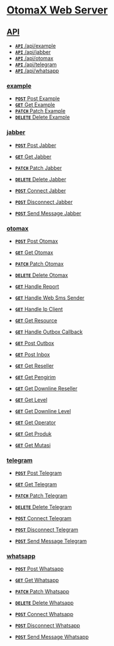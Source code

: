 # [OtomaX Web Server]()

## [API]()

-   [**<code>API</code>** /api/example]()
-   [**<code>API</code>** /api/jabber]()
-   [**<code>API</code>** /api/otomax]()
-   [**<code>API</code>** /api/telegram]()
-   [**<code>API</code>** /api/whatsapp]()

### [example]()

-   [**<code>POST</code>** Post Example](./docs/example/post-example.md)
-   [**<code>GET</code>** Get Example](./docs/example/get-example.md)
-   [**<code>PATCH</code>** Patch Example](./docs/example/patch-example.md)
-   [**<code>DELETE</code>** Delete Example](./docs/example/delete-example.md)

### [jabber]()

-   [**<code>POST</code>** Post Jabber](./docs/jabber/post-jabber.md)
-   [**<code>GET</code>** Get Jabber](./docs/jabber/get-jabber.md)
-   [**<code>PATCH</code>** Patch Jabber](./docs/jabber/patch-jabber.md)
-   [**<code>DELETE</code>** Delete Jabber](./docs/jabber/delete-jabber.md)

-   [**<code>POST</code>** Connect Jabber](./docs/jabber/connect-jabber.md)
-   [**<code>POST</code>** Disconnect Jabber](./docs/jabber/disconnect-jabber.md)
-   [**<code>POST</code>** Send Message Jabber](./docs/jabber/send-message-jabber.md)

### [otomax]()

-   [**<code>POST</code>** Post Otomax](./docs/otomax/post-otomax.md)
-   [**<code>GET</code>** Get Otomax](./docs/otomax/get-otomax.md)
-   [**<code>PATCH</code>** Patch Otomax](./docs/otomax/patch-otomax.md)
-   [**<code>DELETE</code>** Delete Otomax](./docs/otomax/delete-otomax.md)

-   [**<code>GET</code>** Handle Report](./docs/otomax/handle-report.md)
-   [**<code>GET</code>** Handle Web Sms Sender](./docs/otomax/handle-web-sms-sender.md)
-   [**<code>GET</code>** Handle Ip Client](./docs/otomax/handle-ip-client.md)
-   [**<code>GET</code>** Get Resource](./docs/otomax/get-resource.md)
-   [**<code>GET</code>** Handle Outbox Callback](./docs/otomax/handle-outbox-callback.md)
-   [**<code>GET</code>** Post Outbox](./docs/otomax/post-outbox.md)

-   [**<code>GET</code>** Post Inbox](./docs/otomax/post-inbox.md)
-   [**<code>GET</code>** Get Reseller](./docs/otomax/get-reseller.md)
-   [**<code>GET</code>** Get Pengirim](./docs/otomax/get-pengirim.md)
-   [**<code>GET</code>** Get Downline Reseller](./docs/otomax/get-downline-reseller.md)
-   [**<code>GET</code>** Get Level](./docs/otomax/get-level.md)
-   [**<code>GET</code>** Get Downline Level](./docs/otomax/get-downline-level.md)
-   [**<code>GET</code>** Get Operator](./docs/otomax/get-operator.md)
-   [**<code>GET</code>** Get Produk](./docs/otomax/get-produk.md)
-   [**<code>GET</code>** Get Mutasi](./docs/otomax/get-mutasi.md)

### [telegram]()

-   [**<code>POST</code>** Post Telegram](./docs/telegram/post-telegram.md)
-   [**<code>GET</code>** Get Telegram](./docs/telegram/get-telegram.md)
-   [**<code>PATCH</code>** Patch Telegram](./docs/telegram/patch-telegram.md)
-   [**<code>DELETE</code>** Delete Telegram](./docs/telegram/delete-telegram.md)

-   [**<code>POST</code>** Connect Telegram](./docs/telegram/connect-telegram.md)
-   [**<code>POST</code>** Disconnect Telegram](./docs/telegram/disconnect-telegram.md)
-   [**<code>POST</code>** Send Message Telegram](./docs/telegram/send-message-telegram.md)

### [whatsapp]()

-   [**<code>POST</code>** Post Whatsapp](./docs/whatsapp/post-whatsapp.md)
-   [**<code>GET</code>** Get Whatsapp](./docs/whatsapp/get-whatsapp.md)
-   [**<code>PATCH</code>** Patch Whatsapp](./docs/whatsapp/patch-whatsapp.md)
-   [**<code>DELETE</code>** Delete Whatsapp](./docs/whatsapp/delete-whatsapp.md)

-   [**<code>POST</code>** Connect Whatsapp](./docs/whatsapp/connect-whatsapp.md)
-   [**<code>POST</code>** Disconnect Whatsapp](./docs/whatsapp/disconnect-whatsapp.md)
-   [**<code>POST</code>** Send Message Whatsapp](./docs/whatsapp/send-message-whatsapp.md)
